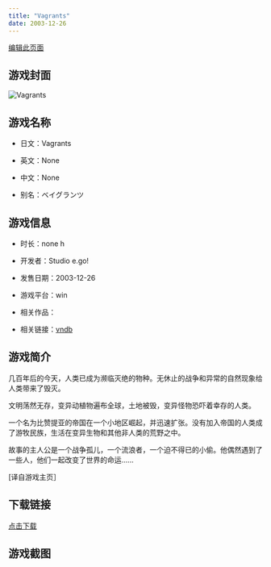 ```yaml
---
title: "Vagrants"
date: 2003-12-26
---
```

[编辑此页面](https://github.com/ACG-3/ADV3-source/blob/main/source/_posts/Vagrants.md)

## 游戏封面

![Vagrants](https%3A//pan.timero.xyz/onedrive/img_lib_001/Vagrants_cover.avif)


## 游戏名称

- 日文：Vagrants
- 英文：None
- 中文：None

- 别名：ベイグランツ


## 游戏信息

- 时长：none h
- 开发者：Studio e.go!
- 发售日期：2003-12-26
- 游戏平台：win
- 相关作品：

- 相关链接：[vndb](https://vndb.org/v1643)


## 游戏简介

几百年后的今天，人类已成为濒临灭绝的物种。无休止的战争和异常的自然现象给人类带来了毁灭。

文明荡然无存，变异动植物遍布全球，土地被毁，变异怪物恐吓着幸存的人类。

一个名为比赞提亚的帝国在一个小地区崛起，并迅速扩张。没有加入帝国的人类成了游牧民族，生活在变异生物和其他非人类的荒野之中。

故事的主人公是一个战争孤儿，一个流浪者，一个迫不得已的小偷。他偶然遇到了一些人，他们一起改变了世界的命运......

[译自游戏主页］


## 下载链接

[点击下载](https://pan.timero.xyz/onedrive/adv_lib_001/Vagrants)


## 游戏截图


